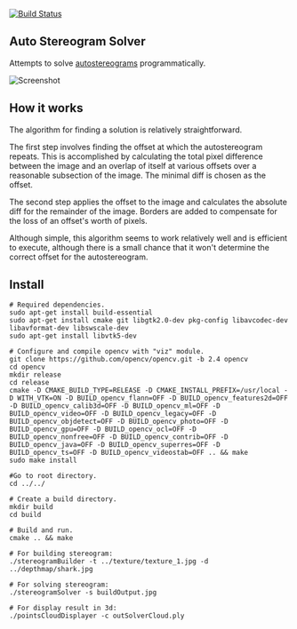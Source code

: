 [![Build Status](https://travis-ci.org/MikhailPedus/AutostereogramSolver.svg?branch=master)](https://travis-ci.org/MikhailPedus/AutostereogramSolver)


## Auto Stereogram Solver

Attempts to solve [autostereograms](http://en.wikipedia.org/wiki/Autostereogram) programmatically.

![Screenshot](https://raw.githubusercontent.com/MikhailPedus/AutostereogramSolver/master/MainPicture.jpg)

## How it works

The algorithm for finding a solution is relatively straightforward.

The first step involves finding the offset at which the autostereogram repeats. This is accomplished by calculating the total pixel difference between the image and an overlap of itself at various offsets over a reasonable subsection of the image. The minimal diff is chosen as the offset.

The second step applies the offset to the image and calculates the absolute diff for the remainder of the image. Borders are added to compensate for the loss of an offset's worth of pixels.

Although simple, this algorithm seems to work relatively well and is efficient to execute, although there is a small chance that it won't determine the correct offset for the autostereogram.

## Install

```
# Required dependencies.
sudo apt-get install build-essential
sudo apt-get install cmake git libgtk2.0-dev pkg-config libavcodec-dev libavformat-dev libswscale-dev
sudo apt-get install libvtk5-dev

# Configure and compile opencv with "viz" module.
git clone https://github.com/opencv/opencv.git -b 2.4 opencv
cd opencv
mkdir release
cd release
cmake -D CMAKE_BUILD_TYPE=RELEASE -D CMAKE_INSTALL_PREFIX=/usr/local -D WITH_VTK=ON -D BUILD_opencv_flann=OFF -D BUILD_opencv_features2d=OFF -D BUILD_opencv_calib3d=OFF -D BUILD_opencv_ml=OFF -D BUILD_opencv_video=OFF -D BUILD_opencv_legacy=OFF -D BUILD_opencv_objdetect=OFF -D BUILD_opencv_photo=OFF -D BUILD_opencv_gpu=OFF -D BUILD_opencv_ocl=OFF -D BUILD_opencv_nonfree=OFF -D BUILD_opencv_contrib=OFF -D BUILD_opencv_java=OFF -D BUILD_opencv_superres=OFF -D BUILD_opencv_ts=OFF -D BUILD_opencv_videostab=OFF .. && make
sudo make install

#Go to root directory.
cd ../../

# Create a build directory.
mkdir build
cd build

# Build and run.
cmake .. && make

# For building stereogram:
./stereogramBuilder -t ../texture/texture_1.jpg -d ../depthmap/shark.jpg

# For solving stereogram:
./stereogramSolver -s buildOutput.jpg

# For display result in 3d:
./pointsCloudDisplayer -c outSolverCloud.ply
```
